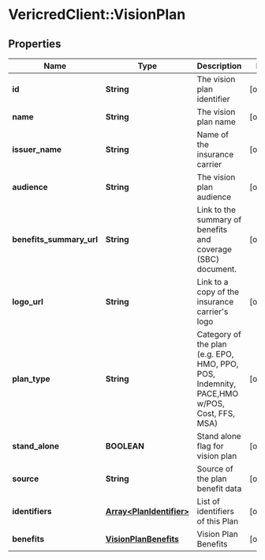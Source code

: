 # VericredClient::VisionPlan

## Properties
Name | Type | Description | Notes
------------ | ------------- | ------------- | -------------
**id** | **String** | The vision plan identifier | [optional] 
**name** | **String** | The vision plan name | [optional] 
**issuer_name** | **String** | Name of the insurance carrier | [optional] 
**audience** | **String** | The vision plan audience | [optional] 
**benefits_summary_url** | **String** | Link to the summary of benefits and coverage (SBC) document. | [optional] 
**logo_url** | **String** | Link to a copy of the insurance carrier&#39;s logo | [optional] 
**plan_type** | **String** | Category of the plan (e.g. EPO, HMO, PPO, POS, Indemnity, PACE,HMO w/POS, Cost, FFS, MSA) | [optional] 
**stand_alone** | **BOOLEAN** | Stand alone flag for vision plan | [optional] 
**source** | **String** | Source of the plan benefit data | [optional] 
**identifiers** | [**Array&lt;PlanIdentifier&gt;**](PlanIdentifier.md) | List of identifiers of this Plan | [optional] 
**benefits** | [**VisionPlanBenefits**](VisionPlanBenefits.md) | Vision Plan Benefits | [optional] 



